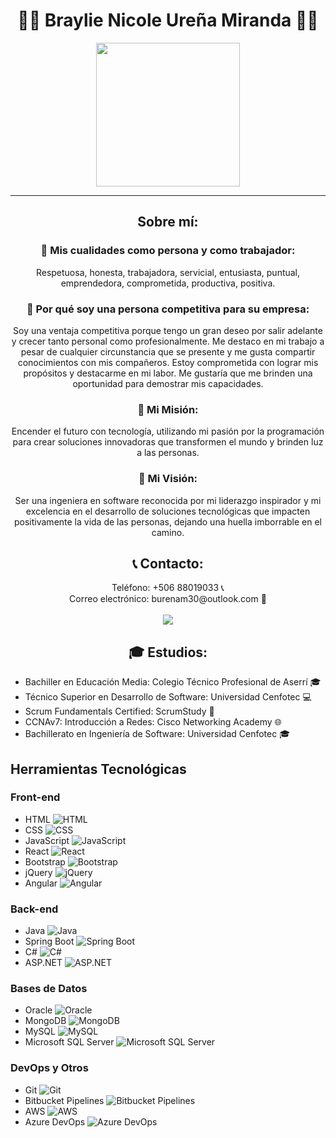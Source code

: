 <h1 align="center">👩‍💻 Braylie Nicole Ureña Miranda 👩‍💻</h1>
<p align="center">
  <img src="https://media.licdn.com/dms/image/D4E16AQFFkk3c8czEHA/profile-displaybackgroundimage-shrink_350_1400/0/1708668115300?e=1714003200&v=beta&t=eb56ssA_WqH4JyM7e2vwIh19OqnI8Aj4jIhn3e2SY9E" height="230"/>
</p>
<hr>

<h2 align="center">Sobre mí:</h2>

<h3 align="center">🌟 Mis cualidades como persona y como trabajador:</h3>

<p align="center">
  Respetuosa, honesta, trabajadora, servicial, entusiasta, puntual, emprendedora, comprometida, productiva, positiva.
</p>

<h3 align="center">💼 Por qué soy una persona competitiva para su empresa:</h3>

<p align="center">
  Soy una ventaja competitiva porque tengo un gran deseo por salir adelante y crecer tanto personal como profesionalmente. Me destaco en mi trabajo a pesar de cualquier circunstancia que se presente y me gusta compartir conocimientos con mis compañeros. Estoy comprometida con lograr mis propósitos y destacarme en mi labor. Me gustaría que me brinden una oportunidad para demostrar mis capacidades.
</p>

<h3 align="center">🚀 Mi Misión:</h3>

<p align="center">
  Encender el futuro con tecnología, utilizando mi pasión por la programación para crear soluciones innovadoras que transformen el mundo y brinden luz a las personas.
</p>

<h3 align="center">🔭 Mi Visión:</h3>

<p align="center">
  Ser una ingeniera en software reconocida por mi liderazgo inspirador y mi excelencia en el desarrollo de soluciones tecnológicas que impacten positivamente la vida de las personas, dejando una huella imborrable en el camino.
</p>

<h2 align="center">📞 Contacto:</h2>

<p align="center">
  Teléfono: +506 88019033 📞 <br>
  Correo electrónico: burenam30@outlook.com 📧 <br><br>
  <a href="www.linkedin.com/in/braylieureña"> <img src="https://img.shields.io/badge/-LinkedIn-0077B5?style=for-the-badge&logo=linkedin&logoColor=white" /></a>
</p>


<h2 align="center">🎓 Estudios:</h2>

- Bachiller en Educación Media: Colegio Técnico Profesional de Aserrí 🎓
- Técnico Superior en Desarrollo de Software: Universidad Cenfotec 💻
- Scrum Fundamentals Certified: ScrumStudy 📜
- CCNAv7: Introducción a Redes: Cisco Networking Academy 🌐
- Bachillerato en Ingeniería de Software: Universidad Cenfotec 🎓

## Herramientas Tecnológicas

### Front-end
- HTML ![HTML](https://img.shields.io/badge/-HTML-E34F26?style=for-the-badge&logo=html5&logoColor=white)
- CSS ![CSS](https://img.shields.io/badge/-CSS-1572B6?style=for-the-badge&logo=css3&logoColor=white)
- JavaScript ![JavaScript](https://img.shields.io/badge/-JavaScript-F7DF1E?style=for-the-badge&logo=javascript&logoColor=black)
- React ![React](https://img.shields.io/badge/-React-61DAFB?style=for-the-badge&logo=react&logoColor=white)
- Bootstrap ![Bootstrap](https://img.shields.io/badge/-Bootstrap-563D7C?style=for-the-badge&logo=bootstrap&logoColor=white)
- jQuery ![jQuery](https://img.shields.io/badge/-jQuery-0769AD?style=for-the-badge&logo=jquery&logoColor=white)
- Angular ![Angular](https://img.shields.io/badge/-Angular-DD0031?style=for-the-badge&logo=angular&logoColor=white)

### Back-end
- Java ![Java](https://img.shields.io/badge/-Java-007396?style=for-the-badge&logo=java&logoColor=white)
- Spring Boot ![Spring Boot](https://img.shields.io/badge/-Spring%20Boot-6DB33F?style=for-the-badge&logo=spring-boot)
- C# ![C#](https://img.shields.io/badge/-C%23-239120?style=for-the-badge&logo=c-sharp&logoColor=white)
- ASP.NET ![ASP.NET](https://img.shields.io/badge/-ASP.NET-512BD4?style=for-the-badge&logo=.net&logoColor=white)

### Bases de Datos
- Oracle ![Oracle](https://img.shields.io/badge/-Oracle-F80000?style=for-the-badge&logo=oracle&logoColor=white)
- MongoDB ![MongoDB](https://img.shields.io/badge/-MongoDB-47A248?style=for-the-badge&logo=mongodb&logoColor=white)
- MySQL ![MySQL](https://img.shields.io/badge/-MySQL-4479A1?style=for-the-badge&logo=mysql&logoColor=white)
- Microsoft SQL Server ![Microsoft SQL Server](https://img.shields.io/badge/-SQL%20Server-CC2927?style=for-the-badge&logo=microsoft-sql-server&logoColor=white)

### DevOps y Otros
- Git ![Git](https://img.shields.io/badge/-Git-F05032?style=for-the-badge&logo=git&logoColor=white)
- Bitbucket Pipelines ![Bitbucket Pipelines](https://img.shields.io/badge/-Bitbucket%20Pipelines-0052CC?style=for-the-badge&logo=bitbucket-pipelines&logoColor=white)
- AWS ![AWS](https://img.shields.io/badge/-AWS-232F3E?style=for-the-badge&logo=amazon-aws&logoColor=white)
- Azure DevOps ![Azure DevOps](https://img.shields.io/badge/-Azure%20DevOps-0078D7?style=for-the-badge&logo=azure-devops&logoColor=white)
